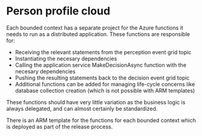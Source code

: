﻿# Person profile cloud

Each bounded context has a separate project for the Azure functions it needs to run as a distributed application.
These functions are responsible for:

* Receiving the relevant statements from the perception event grid topic
* Instantiating the necesary dependencies
* Calling the application service MakeDecisionAsync function with the necesary dependencies
* Pushing the resulting statements back to the decision event grid topic
* Additional functions can be added for managing life-cycle concerns like database collection creation (which is not possible with ARM templates)

These functions should have very little variation as the business logic is always delegated, and can almost certainly be standardized.

There is an ARM template for the functions for each bounded context which is deployed as part of the release process.